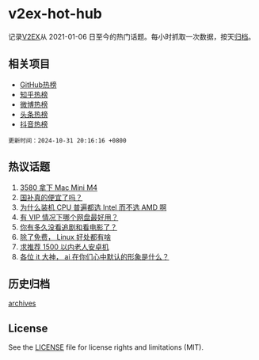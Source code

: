 # v2ex-hot-hub

 记录[V2EX](https://www.v2ex.com/)从 2021-01-06 日至今的热门话题。每小时抓取一次数据，按天[归档](archives)。
 
 ## 相关项目

- [GitHub热榜](https://github.com/snaildev/github-hot-hub)
- [知乎热榜](https://github.com/snaildev/zhihu-hot-hub)
- [微博热榜](https://github.com/snaildev/weibo-hot-hub)
- [头条热榜](https://github.com/snaildev/toutiao-hot-hub)
- [抖音热榜](https://github.com/snaildev/douyin-hot-hub)


 `更新时间：2024-10-31 20:16:16 +0800`

## 热议话题

1. [3580 拿下 Mac Mini M4](https://www.v2ex.com/t/1085195)
1. [国补真的便宜了吗？](https://www.v2ex.com/t/1085159)
1. [为什么装机 CPU 普遍都选 Intel 而不选 AMD 啊](https://www.v2ex.com/t/1085194)
1. [有 VIP 情况下哪个网盘最好用？](https://www.v2ex.com/t/1085185)
1. [你有多久没看追剧和看电影了？](https://www.v2ex.com/t/1085217)
1. [除了免费， Linux 好处都有啥](https://www.v2ex.com/t/1085333)
1. [求推荐 1500 以内老人安卓机](https://www.v2ex.com/t/1085073)
1. [各位 it 大神， ai 在你们心中默认的形象是什么？](https://www.v2ex.com/t/1085169)

## 历史归档

[archives](archives)

## License

See the [LICENSE](LICENSE) file for license rights and limitations (MIT).
